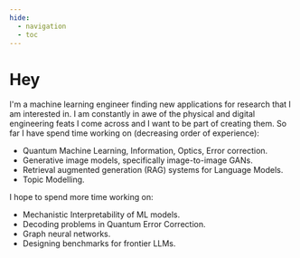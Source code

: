 ```yaml
---
hide:
  - navigation
  - toc
---
```

# Hey
I'm a machine learning engineer finding new applications for research that I am interested in. I am constantly in awe of the physical and digital engineering feats I come across and I want to be part of creating them. So far I have spend time working on (decreasing order of experience):

- Quantum Machine Learning, Information, Optics, Error correction.
- Generative image models, specifically image-to-image GANs.
- Retrieval augmented generation (RAG) systems for Language Models.
- Topic Modelling.


I hope to spend more time working on:

- Mechanistic Interpretability of ML models.
- Decoding problems in Quantum Error Correction.
- Graph neural networks.
- Designing benchmarks for frontier LLMs.